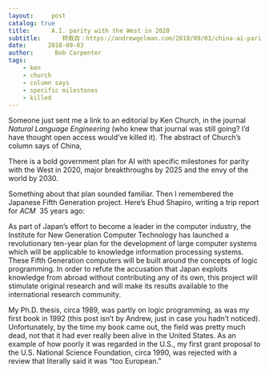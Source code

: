 ```yaml
---
layout:     post
catalog: true
title:      A.I. parity with the West in 2020
subtitle:      转载自：https://andrewgelman.com/2018/09/03/china-ai-parity-west-2020/
date:      2018-09-03
author:      Bob Carpenter
tags:
    - ken
    - church
    - column says
    - specific milestones
    - killed
---
```





Someone just sent me a link to an editorial by Ken Church, in the journal *Natural Language Engineering* (who knew that journal was still going? I’d have thought open access would’ve killed it). The abstract of Church’s column says of China,

> 

There is a bold government plan for AI with specific milestones for parity with the West in 2020, major breakthroughs by 2025 and the envy of the world by 2030.



Something about that plan sounded familiar. Then I remembered the Japanese Fifth Generation project. Here’s Ehud Shapiro, writing a trip report for *ACM*  35 years ago:

> 

As part of Japan’s effort to become a leader in the computer industry, the Institute for New Generation Computer Technology has launched a revolutionary ten-year plan for the development of large computer systems which will be applicable to knowledge information processing systems. These Fifth Generation computers will be built around the concepts of logic programming. In order to refute the accusation that Japan exploits knowledge from abroad without contributing any of its own, this project will stimulate original research and will make its results available to the international research community.



My Ph.D. thesis, circa 1989, was partly on logic programming, as was my first book in 1992 (this post isn’t by Andrew, just in case you hadn’t noticed). Unfortunately, by the time my book came out, the field was pretty much dead, not that it had ever really been alive in the United States. As an example of how poorly it was regarded in the U.S., my first grant proposal to the U.S. National Science Foundation, circa 1990, was rejected with a review that literally said it was “too European.”



